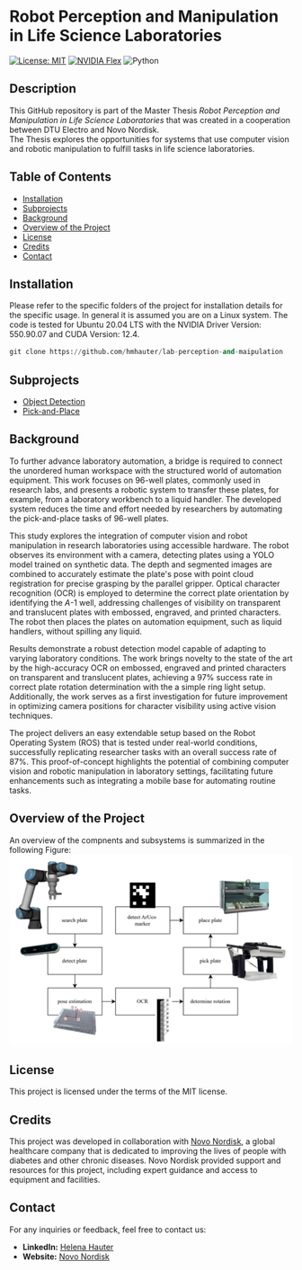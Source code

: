 # Robot Perception and Manipulation in Life Science Laboratories

[![License: MIT](https://img.shields.io/badge/License-MIT-yellow.svg)](https://opensource.org/licenses/MIT)
[![NVIDIA Flex](https://img.shields.io/badge/NVIDIA-Flex-green)](https://developer.nvidia.com/flex)
![Python](https://img.shields.io/badge/Python-3.8-blue)

## Description
This GitHub repository is part of the Master Thesis *Robot Perception and Manipulation in Life Science Laboratories* that was created in a cooperation between DTU Electro and Novo Nordisk.  
The Thesis explores the opportunities for systems that use computer vision and robotic manipulation to fulfill tasks in life science laboratories.

## Table of Contents

- [Installation](#installation)
- [Subprojects](#subprojects)
- [Background](#background)
- [Overview of the Project](#solution)
- [License](#license)
- [Credits](#credits)
- [Contact](#contact)

## Installation

Please refer to the specific folders of the project for installation details for the specific usage. In general it is assumed you are on a Linux system. The code is tested for Ubuntu 20.04 LTS with the NVIDIA Driver Version: 550.90.07 and CUDA Version: 12.4. 

```python
git clone https://github.com/hmhauter/lab-perception-and-maipulation
```


## Subprojects

- [Object Detection](https://github.com/hmhauter/lab-perception-and-maipulation/tree/master/object-detection)
- [Pick-and-Place](https://github.com/hmhauter/lab-perception-and-maipulation/tree/master/pick-and-place)

## Background
To further advance laboratory automation, a bridge is required to connect the unordered human workspace with the structured world of automation equipment.
This work focuses on 96-well plates, commonly used in research labs, and presents a robotic system to transfer these plates, for example, from a laboratory workbench to a liquid handler. The developed system reduces the time and effort needed by researchers by automating the pick-and-place tasks of 96-well plates.

This study explores the integration of computer vision and robot manipulation in research laboratories using accessible hardware. The robot observes its environment with a camera, detecting plates using a YOLO model trained on synthetic data. The depth and segmented images are combined to accurately estimate the plate's pose with point cloud registration for precise grasping by the parallel gripper. Optical character recognition (OCR) is employed to determine the correct plate orientation by identifying the $A$-1 well, addressing challenges of visibility on transparent and translucent plates with embossed, engraved, and printed characters. The robot then places the plates on automation equipment, such as liquid handlers, without spilling any liquid. 

Results demonstrate a robust detection model capable of adapting to varying laboratory conditions. The work brings novelty to the state of the art by the high-accuracy OCR on embossed, engraved and printed characters on transparent and translucent plates, achieving a 97% success rate in correct plate rotation determination with the a simple ring light setup. Additionally, the work serves as a first investigation for future improvement in optimizing camera positions for character visibility using active vision techniques.

The project delivers an easy extendable setup based on the Robot Operating System (ROS) that is tested under real-world conditions, successfully replicating researcher tasks with an overall success rate of 87%. This proof-of-concept highlights the potential of combining computer vision and robotic manipulation in laboratory settings, facilitating future enhancements such as integrating a mobile base for automating routine tasks.

## Overview of the Project
An overview of the compnents and subsystems is summarized in the following Figure:
<img src="https://github.com/hmhauter/lab-perception-and-maipulation/blob/master/figures/SystemOverview.PNG" width="700">

## License

This project is licensed under the terms of the MIT license. 

## Credits

This project was developed in collaboration with [Novo Nordisk](https://www.novonordisk.com/), a global healthcare company that is dedicated to improving the lives of people with diabetes and other chronic diseases. Novo Nordisk provided support and resources for this project, including expert guidance and access to equipment and facilities.

## Contact

For any inquiries or feedback, feel free to contact us:

- **LinkedIn:** [Helena Hauter](https://dk.linkedin.com/in/helena-mia-hauter)
- **Website:** [Novo Nordisk](https://www.novonordisk.com/)